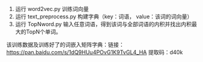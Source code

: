 1. 运行 word2vec.py 训练词向量
2. 运行 text_preprocess.py 构建字典（key：词语， value：该词的词向量）
3. 运行 TopNword.py 输入任意词语，得到该词与全部词语的内积并找出内积最大的TopN个单词。

该训练数据及训练好了的词嵌入矩阵字典：链接：https://pan.baidu.com/s/1dQ9HUu4POvG1K9TvGL4_HA   提取码：d40k 
